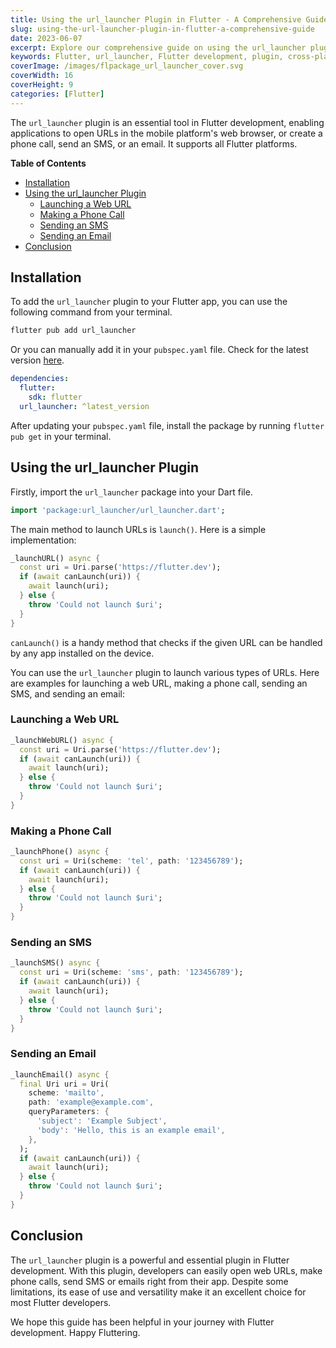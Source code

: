 ```yaml
---
title: Using the url_launcher Plugin in Flutter - A Comprehensive Guide
slug: using-the-url-launcher-plugin-in-flutter-a-comprehensive-guide
date: 2023-06-07
excerpt: Explore our comprehensive guide on using the url_launcher plugin in Flutter. Learn how to install it, launch various types of URLs including web, phone call, SMS, and email, plus its pros, cons, and alternatives. Perfect for Flutter developers!
keywords: Flutter, url_launcher, Flutter development, plugin, cross-platform, mobile application, launch URL, web URL, phone call, SMS, email, pros and cons, alternatives, Flutter tutorial, Flutter guide.
coverImage: /images/flpackage_url_launcher_cover.svg
coverWidth: 16
coverHeight: 9
categories: [Flutter]
---
```


The `url_launcher` plugin is an essential tool in Flutter development, enabling applications to open URLs in the mobile platform's web browser, or create a phone call, send an SMS, or an email. It supports all Flutter platforms.

**Table of Contents**

- [Installation](#installation)
- [Using the url\_launcher Plugin](#using-the-url_launcher-plugin)
  - [Launching a Web URL](#launching-a-web-url)
  - [Making a Phone Call](#making-a-phone-call)
  - [Sending an SMS](#sending-an-sms)
  - [Sending an Email](#sending-an-email)
- [Conclusion](#conclusion)

## Installation

To add the `url_launcher` plugin to your Flutter app, you can use the following command from your terminal.

```bash
flutter pub add url_launcher
```

Or you can manually add it in your `pubspec.yaml` file. Check for the latest version [here](https://pub.dev/packages/url_launcher).

```yaml
dependencies:
  flutter:
    sdk: flutter
  url_launcher: ^latest_version
```

After updating your `pubspec.yaml` file, install the package by running `flutter pub get` in your terminal.

## Using the url_launcher Plugin

Firstly, import the `url_launcher` package into your Dart file.

```dart
import 'package:url_launcher/url_launcher.dart';
```

The main method to launch URLs is `launch()`. Here is a simple implementation:

```dart
_launchURL() async {
  const uri = Uri.parse('https://flutter.dev');
  if (await canLaunch(uri)) {
    await launch(uri);
  } else {
    throw 'Could not launch $uri';
  }
}
```

`canLaunch()` is a handy method that checks if the given URL can be handled by any app installed on the device.

You can use the `url_launcher` plugin to launch various types of URLs. Here are examples for launching a web URL, making a phone call, sending an SMS, and sending an email:

### Launching a Web URL

```dart
_launchWebURL() async {
  const uri = Uri.parse('https://flutter.dev');
  if (await canLaunch(uri)) {
    await launch(uri);
  } else {
    throw 'Could not launch $uri';
  }
}
```

### Making a Phone Call

```dart
_launchPhone() async {
  const uri = Uri(scheme: 'tel', path: '123456789');
  if (await canLaunch(uri)) {
    await launch(uri);
  } else {
    throw 'Could not launch $uri';
  }
}
```

### Sending an SMS

```dart
_launchSMS() async {
  const uri = Uri(scheme: 'sms', path: '123456789');
  if (await canLaunch(uri)) {
    await launch(uri);
  } else {
    throw 'Could not launch $uri';
  }
}
```

### Sending an Email

```dart
_launchEmail() async {
  final Uri uri = Uri(
    scheme: 'mailto',
    path: 'example@example.com',
    queryParameters: {
      'subject': 'Example Subject',
      'body': 'Hello, this is an example email',
    },
  );
  if (await canLaunch(uri)) {
    await launch(uri);
  } else {
    throw 'Could not launch $uri';
  }
}
```

## Conclusion

The `url_launcher` plugin is a powerful and essential plugin in Flutter development. With this plugin, developers can easily open web URLs, make phone calls, send SMS or emails right from their app. Despite some limitations, its ease of use and versatility make it an excellent choice for most Flutter developers.

We hope this guide has been helpful in your journey with Flutter development. Happy Fluttering.